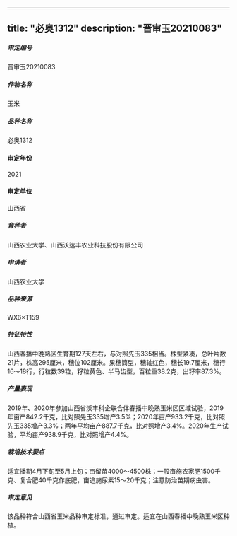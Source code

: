 
---
title: "必奥1312"
description: "晋审玉20210083"
---
##### 审定编号 
晋审玉20210083

##### 作物名称
玉米

##### 品种名称
必奥1312

#### 审定年份
2021	

#### 审定单位
山西省

##### 育种者
山西农业大学、山西沃达丰农业科技股份有限公司

##### 申请者
山西农业大学

##### 品种来源
WX6×T159

##### 特征特性
山西春播中晚熟区生育期127天左右，与对照先玉335相当。株型紧凑，总叶片数21片，株高295厘米，穗位102厘米。果穗筒型，穗轴红色，穗长19.7厘米，穗行16～18行，行粒数39粒，籽粒黄色、半马齿型，百粒重38.2克，出籽率87.3%。

##### 产量表现
2019年、2020年参加山西省沃丰科企联合体春播中晚熟玉米区区域试验，2019年亩产842.2千克，比对照先玉335增产3.5%；2020年亩产933.2千克，比对照先玉335增产3.3%；两年平均亩产887.7千克，比对照增产3.4%。2020年生产试验，平均亩产938.9千克，比对照增产4.4%。

##### 栽培技术要点
适宜播期4月下旬至5月上旬；亩留苗4000～4500株；一般亩施农家肥1500千克、复合肥40千克作底肥，亩追施尿素15～20千克；注意防治苗期病虫害。

##### 审定意见
该品种符合山西省玉米品种审定标准，通过审定。适宜在山西春播中晚熟玉米区种植。



